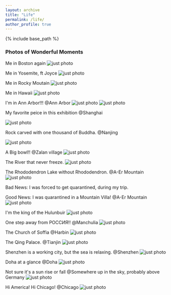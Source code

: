 ```yaml
---
layout: archive
title: "Life"
permalink: /life/
author_profile: true
---
```


{% include base_path %}

### Photos of Wonderful Moments 

Me in Boston again
![just photo](../images/Life/boston_back.jpg)

Me in Yosemite, ft Joyce
![just photo](../images/Life/yosemite.jpg)

Me in Rocky Moutain
![just photo](../images/Life/rocky.jpg)

Me in Hawaii
![just photo](../images/Life/hawaii.jpg)


I'm in Ann Arbor!!! @Ann Arbor
![just photo](../images/Life/IMG_0960.JPG)
![just photo](../images/Life/IMG_0995.JPG)


My favorite peice in this exhibition @Shanghai

![just photo](../images/Life/shanghai_art.png)

Rock carved with one thousand of Buddha. @Nanjing

![just photo](../images/Life/O@853DZI]%V}UX~3X_TR1JP.png)

A Big bowl!! @Zalan village
![just photo](../images/Life/IMG_0104.JPG)

The River that never freeze.
![just photo](../images/Life/IMG_0135.JPG)

The Rhododendron Lake without Rhododendron. @A-Er Mountain
![just photo](../images/Life/IMG_0153.JPG)

Bad News: I was forced to get quarantined, during my trip.

Good News: I was quarantined in a Mountain Villa! @A-Er Mountain
![just photo](../images/Life/IMG_0217.JPG)

I'm the king of the Hulunbuir
![just photo](../images/Life/IMG_0270.JPG)

One step away from РОССИЯ!! @Manchulia
![just photo](../images/Life/IMG_0398.JPG)

The Church of Soffia @Harbin
![just photo](../images/Life/IMG_0419.JPG)

The Qing Palace. @Tianjin
![just photo](../images/Life/IMG_0438.JPG)

Shenzhen is a working city, but the sea is relaxing. @Shenzhen
![just photo](../images/Life/IMG_0789.JPG)

Doha at a glance @Doha
![just photo](../images/Life/IMG_0868.JPG)

Not sure it's a sun rise or fall @Somewhere up in the sky, probably above Germany
![just photo](../images/Life/IMG_0888.JPG)

Hi America! Hi Chicago! @Chicago
![just photo](../images/Life/IMG_0904.JPG)
